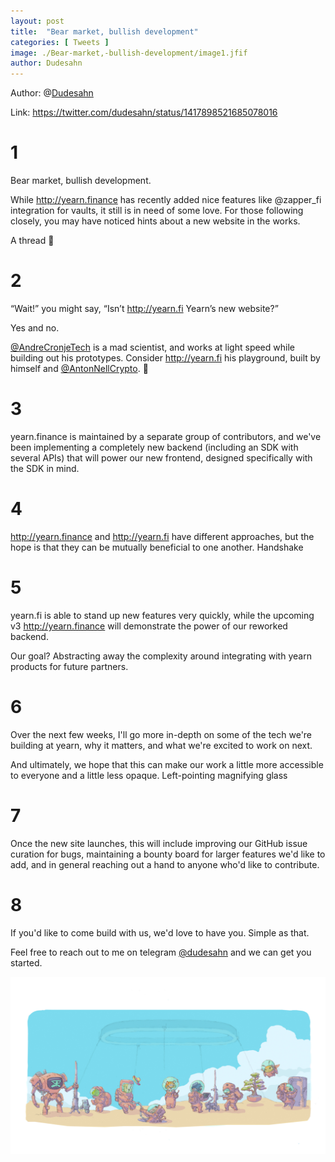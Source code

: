 ```yaml
---
layout: post
title:  "Bear market, bullish development"
categories: [ Tweets ]
image: ./Bear-market,-bullish-development/image1.jfif
author: Dudesahn
---
```

Author: @[Dudesahn]()

Link: https://twitter.com/dudesahn/status/1417898521685078016

# 1

Bear market, bullish development.

While http://yearn.finance has recently added nice features like
@zapper_fi
integration for vaults, it still is in need of some love. For those following closely, you may have noticed hints about a new website in the works.

A thread 🧵

# 2

“Wait!” you might say, “Isn’t http://yearn.fi Yearn’s new website?”

Yes and no.

[@AndreCronjeTech](https://twitter.com/AndreCronjeTech) is a mad scientist, and works at light speed while building out his prototypes. Consider http://yearn.fi his playground, built by himself and [@AntonNellCrypto](https://twitter.com/AntonNellCrypto). 🧪

# 3

yearn.finance is maintained by a separate group of contributors, and we've been implementing a completely new backend (including an SDK with several APIs) that will power our new frontend, designed specifically with the SDK in mind.

# 4

http://yearn.finance and http://yearn.fi have different approaches, but the hope is that they can be mutually beneficial to one another. Handshake

# 5

yearn.fi is able to stand up new features very quickly, while the upcoming v3 http://yearn.finance will demonstrate the power of our reworked backend.

Our goal? Abstracting away the complexity around integrating with yearn products for future partners.

# 6

Over the next few weeks, I'll go more in-depth on some of the tech we're building at yearn, why it matters, and what we're excited to work on next.

And ultimately, we hope that this can make our work a little more accessible to everyone and a little less opaque. Left-pointing magnifying glass

# 7

Once the new site launches, this will include improving our GitHub issue curation for bugs, maintaining a bounty board for larger features we'd like to add, and in general reaching out a hand to anyone who'd like to contribute.

# 8

If you'd like to come build with us, we'd love to have you. Simple as that.

Feel free to reach out to me on telegram
[@dudesahn](https://twitter.com/dudesahn) and we can get you started.

![](image1.jfif)
